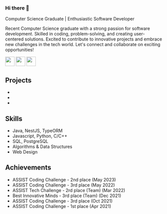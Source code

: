 ### Hi there 👋
Computer Science Graduate | Enthusiastic Software Developer

Recent Computer Science graduate with a strong passion for software development. Skilled in coding, problem-solving, and creating user-centered solutions. Excited to contribute to innovative projects and embrace new challenges in the tech world. Let's connect and collaborate on exciting opportunities!

[<img src="https://img.shields.io/badge/-Resume-white?logo=googledocs&logoColor=black" alt="" height=30 />](./PalaghianuFlorin_CV.pdf)
[<img src="https://img.shields.io/badge/-Linkedin-white?logo=linkedin&logoColor&color=blue" alt="" height=30 />](https://www.linkedin.com/in/florin-palaghianu/)
[<img src="https://img.shields.io/badge/-Leetcode-ffae00?logo=leetcode&logoColor=black" alt="" height=30 />](https://leetcode.com/palalele/)


## Projects
-
-
-

## Skills
- Java, NestJS, TypeORM
- Javascript, Python, C/C++
- SQL, PostgreSQL
- Algorithms & Data Structures
- Web Design

## Achievements
- ASSIST Coding Challenge - 2nd place       (May 2023)
- ASSIST Coding Challenge - 3rd place       (May 2022)
- ASSIST Tech Challenge - 2rd place (Team)  (Mar 2022)
- Best Innovative Minds - 3rd place (Team)  (Dec 2021)
- ASSIST Coding Challenge - 3rd place       (Oct 2021) 
- ASSIST Coding Challenge - 1st place       (Apr 2021)

<!--


**Palalele22/Palalele22** is a ✨ _special_ ✨ repository because its `README.md` (this file) appears on your GitHub profile.

Here are some ideas to get you started:

- 🔭 I’m currently working on ...
- 🌱 I’m currently learning ...
- 👯 I’m looking to collaborate on ...
- 🤔 I’m looking for help with ...
- 💬 Ask me about ...
- 📫 How to reach me: ...
- 😄 Pronouns: ...
- ⚡ Fun fact: ...
-->
